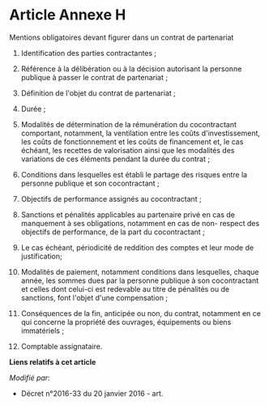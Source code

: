 # Article Annexe H

Mentions obligatoires devant figurer dans un contrat de partenariat

1. Identification des parties contractantes ;

2. Référence à la délibération ou à la décision autorisant la personne publique à passer le contrat de partenariat ;

3. Définition de l'objet du contrat de partenariat ;

4. Durée ;

5. Modalités de détermination de la rémunération du cocontractant comportant, notamment, la ventilation entre les coûts
d'investissement, les coûts de fonctionnement et les coûts de financement et, le cas échéant, les recettes de valorisation
ainsi que les modalités des variations de ces éléments pendant la durée du contrat ;

6. Conditions dans lesquelles est établi le partage des risques entre la personne publique et son cocontractant ;

7. Objectifs de performance assignés au cocontractant ;

8. Sanctions et pénalités applicables au partenaire privé en cas de manquement à ses obligations, notamment en cas de non-
respect des objectifs de performance, de la part du cocontractant ;

9. Le cas échéant, périodicité de reddition des comptes et leur mode de justification;

10. Modalités de paiement, notamment conditions dans lesquelles, chaque année, les sommes dues par la personne publique à son
cocontractant et celles dont celui-ci est redevable au titre de pénalités ou de sanctions, font l'objet d'une compensation ;

11. Conséquences de la fin, anticipée ou non, du contrat, notamment en ce qui concerne la propriété des ouvrages, équipements
ou biens immatériels ;

12. Comptable assignataire.

**Liens relatifs à cet article**

_Modifié par_:

  - Décret n°2016-33 du 20 janvier 2016 - art.
